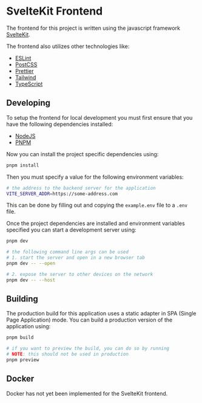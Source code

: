 # SvelteKit Frontend

The frontend for this project is written using the javascript framework [SvelteKit](https://kit.svelte.dev/).

The frontend also utilizes other technologies like:
  - [ESLint](https://eslint.org/)
  - [PostCSS](https://postcss.org/)
  - [Prettier](https://prettier.io/)
  - [Tailwind](https://tailwindcss.com/)
  - [TypeScript](https://www.typescriptlang.org/)

## Developing
To setup the frontend for local development you must first ensure that you have the following dependencies installed:
  - [NodeJS](https://nodejs.org/en/)
  - [PNPM](https://pnpm.io/)

Now you can install the project specific dependencies using:
```bash
pnpm install
```

Then you must specify a value for the following environment variables:
```bash
# the address to the backend server for the application
VITE_SERVER_ADDR=https://some-address.com
```
This can be done by filling out and copying the `example.env` file to a `.env` file.

Once the project dependencies are installed and environment variables specified you can start a development server using:
```bash
pnpm dev

# the following command line args can be used
# 1. start the server and open in a new browser tab
pnpm dev -- --open

# 2. expose the server to other devices on the network
pnpm dev -- --host
```

## Building
The production build for this application uses a static adapter in SPA (Single Page Application) mode. You can build a production version of the application using:

```bash
pnpm build

# if you want to preview the build, you can do so by running
# NOTE: this should not be used in production
pnpm preview
```

## Docker
Docker has not yet been implemented for the SvelteKit frontend.
